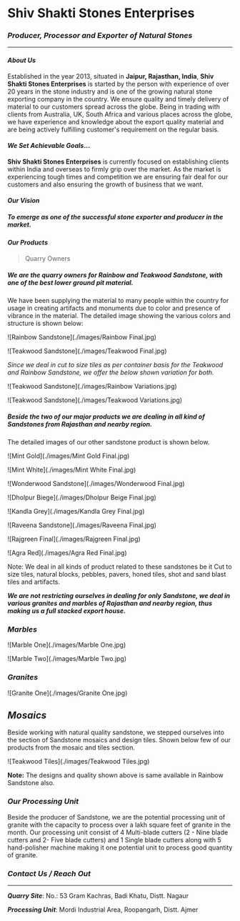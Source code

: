 # Shiv Shakti Stones Enterprises

### *Producer, Processor and Exporter of Natural Stones*

***

#### *About Us*

Established in the year 2013, situated in **Jaipur, Rajasthan, India**, **Shiv Shakti Stones Enterprises** is started by the person with experience of over 20 years in the stone industry and is one of the growing natural stone exporting company in the country. We ensure quality and timely delivery of material to our customers spread across the globe. 
Being in trading with clients from Australia, UK, South Africa and various places across the globe, we have experience and knowledge about the export quality material and are being actively fulfilling customer's requirement on the regular basis.

#### *We Set Achievable Goals*...

**Shiv Shakti Stones Enterprises** is currently focused on establishing clients within India and overseas to firmly grip over the market. As the market is experiencing tough times and competition we are ensuring fair deal for our customers and also ensuring the growth of business that we want. 

#### *Our Vision*

##### To emerge as one of the successful stone exporter and producer in the market.

#### ***Our Products***

> Quarry Owners

##### *We are the quarry owners for Rainbow and Teakwood Sandstone, with one of the best lower ground pit material.*

We have been supplying the material to many people within the country for usage in creating artifacts and monuments due to color and presence of vibrance in the material.
The detailed image showing the various colors and structure is shown below:

![Rainbow Sandstone](./images/Rainbow Final.jpg)

![Teakwood Sandstone](./images/Teakwood Final.jpg)



*Since we deal in cut to size tiles as per container basis for the Teakwood and Rainbow Sandstone, we offer the below shown variation for both.*

![Teakwood Sandstone](./images/Rainbow Variations.jpg)

![Teakwood Sandstone](./images/Teakwood Variations.jpg)



##### *Beside the two of our major products we are dealing in all kind of Sandstones from Rajasthan and nearby region.*

The detailed images of our other sandstone product is shown below.

![Mint Gold](./images/Mint Gold Final.jpg)

![Mint White](./images/Mint White Final.jpg)

![Wonderwood Sandstone](./images/Wonderwood Final.jpg)

![Dholpur Biege](./images/Dholpur Beige Final.jpg)

![Kandla Grey](./images/Kandla Grey Final.jpg)

![Raveena Sandstone](./images/Raveena Final.jpg)

![Rajgreen Final](./images/Rajgreen Final.jpg)

![Agra Red](./images/Agra Red Final.jpg)



Note: We deal in all kinds of product related to these sandstones be it Cut to size tiles, natural blocks, pebbles, pavers, honed tiles, shot and sand blast tiles and artifacts.

***We are not restricting ourselves in dealing for only Sandstone, we deal in various granites and marbles of Rajasthan and nearby region, thus making us a full stacked export house.***

### *Marbles*

![Marble One](./images/Marble One.jpg)

![Marble Two](./images/Marble Two.jpg)

### *Granites*

![Granite One](./images/Granite One.jpg)



## *Mosaics*

Beside working with natural quality sandstone, we stepped ourselves into the section of Sandstone mosaics and design tiles.
Shown below few of our products from the mosaic and tiles section. 

![Teakwood Tiles](./images/Teakwood Tiles.jpg)



**Note:** The designs and quality shown above is same available in Rainbow Sandstone also.

### *Our Processing Unit*

Beside the producer of Sandstone, we are the potential processing unit of granite with the capacity to process over a lakh square feet of granite in the month. 
Our processing unit consist of 4 Multi-blade cutters (2 - Nine blade cutters and  2- Five blade cutters) and 1 Single blade cutters along with 5 hand-polisher machine making it one potential unit to process good quantity of granite.

### *Contact Us / Reach Out*

***

***Quarry Site***: No.: 53 Gram Kachras, Badi Khatu, Distt. Nagaur

***Processing Unit***: Mordi Industrial Area, Roopangarh, Distt. Ajmer
